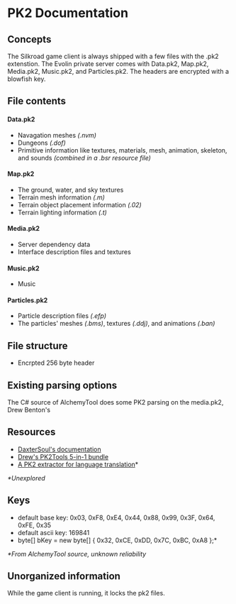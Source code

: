# PK2 Documentation

## Concepts

The Silkroad game client is always shipped with a few files with the .pk2 extenstion.
The Evolin private server comes with Data.pk2, Map.pk2, Media.pk2, Music.pk2, and Particles.pk2.
The headers are encrypted with a blowfish key.

## File contents

#### Data.pk2

- Navagation meshes _(.nvm)_
- Dungeons _(.dof)_
- Primitive information like textures, materials, mesh, animation, skeleton, and sounds _(combined in a .bsr resource file)_

#### Map.pk2

- The ground, water, and sky textures
- Terrain mesh information _(.m)_
- Terrain object placement information _(.02)_
- Terrain lighting information _(.t)_
 
#### Media.pk2

- Server dependency data
- Interface description files and textures

#### Music.pk2

- Music

#### Particles.pk2

- Particle description files _(.efp)_
- The particles' meshes _(.bms)_, textures _(.ddj)_, and animations _(.ban)_

## File structure

- Encrpted 256 byte header

## Existing parsing options

The C# source of AlchemyTool does some PK2 parsing on the media.pk2, Drew Benton's

## Resources

- [DaxterSoul's documentation](https://github.com/DummkopfOfHachtenduden/SilkroadDoc/wiki/JMXPACK)
- [Drew's PK2Tools 5-in-1 bundle](https://www.elitepvpers.com/forum/sro-hacks-bots-cheats-exploits/690658-pk2tools-5-1-bundle.html)
- [A PK2 extractor for language translation](https://www.elitepvpers.com/forum/sro-hacks-bots-cheats-exploits/364929-all-sro-pk2-extractor-english-patch-russian-chinese-korean-english.html)*

_*Unexplored_

## Keys

- default base key: 0x03, 0xF8, 0xE4, 0x44, 0x88, 0x99, 0x3F, 0x64, 0xFE, 0x35
- default ascii key: 169841
- byte[] bKey = new byte[] { 0x32, 0xCE, 0xDD, 0x7C, 0xBC, 0xA8 };*

_*From AlchemyTool source, unknown reliability_

## Unorganized information

While the game client is running, it locks the pk2 files.
